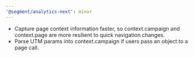 ```yaml
---
'@segment/analytics-next': minor
---
```


- Capture page context information faster, so context.campaign and context.page are more resilient to quick navigation changes.
- Parse UTM params into context.campaign if users pass an object to a page call.
